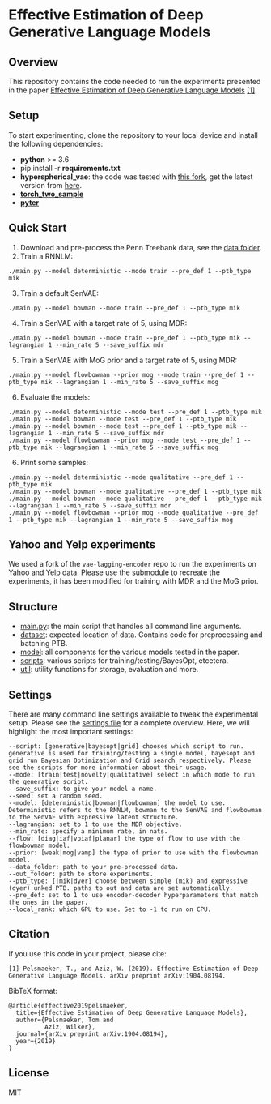 # Effective Estimation of Deep Generative Language Models

## Overview
This repository contains the code needed to run the experiments presented in the paper [Effective Estimation of Deep Generative Language Models](https://arxiv.org/abs/1904.08194) [[1]](https://github.com/tom-pelsmaeker/deep-generative-lm#citation).

## Setup
To start experimenting, clone the repository to your local device and install the following dependencies:
- __python__ >= 3.6
- pip install -r __requirements.txt__
- __hyperspherical_vae__: the code was tested with [this fork](https://github.com/tom-pelsmaeker/s-vae-pytorch), get the latest version from [here](https://github.com/nicola-decao/s-vae-pytorch).
- [__torch_two_sample__](https://github.com/josipd/torch-two-sample)
- [__pyter__](https://github.com/aflc/pyter)

## Quick Start
1. Download and pre-process the Penn Treebank data, see the [data folder](https://github.com/tom-pelsmaeker/deep-generative-lm/tree/master/dataset).
2. Train a RNNLM:
```
./main.py --model deterministic --mode train --pre_def 1 --ptb_type mik
```
3. Train a default SenVAE:
```
./main.py --model bowman --mode train --pre_def 1 --ptb_type mik
```
4. Train a SenVAE with a target rate of 5, using MDR:
```
./main.py --model bowman --mode train --pre_def 1 --ptb_type mik --lagrangian 1 --min_rate 5 --save_suffix mdr
```
5. Train a SenVAE with MoG prior and a target rate of 5, using MDR:
```
./main.py --model flowbowman --prior mog --mode train --pre_def 1 --ptb_type mik --lagrangian 1 --min_rate 5 --save_suffix mog
```
6. Evaluate the models:
```
./main.py --model deterministic --mode test --pre_def 1 --ptb_type mik
./main.py --model bowman --mode test --pre_def 1 --ptb_type mik
./main.py --model bowman --mode test --pre_def 1 --ptb_type mik --lagrangian 1 --min_rate 5 --save_suffix mdr
./main.py --model flowbowman --prior mog --mode test --pre_def 1 --ptb_type mik --lagrangian 1 --min_rate 5 --save_suffix mog
```
6. Print some samples:
```
./main.py --model deterministic --mode qualitative --pre_def 1 --ptb_type mik
./main.py --model bowman --mode qualitative --pre_def 1 --ptb_type mik
./main.py --model bowman --mode qualitative --pre_def 1 --ptb_type mik --lagrangian 1 --min_rate 5 --save_suffix mdr
./main.py --model flowbowman --prior mog --mode qualitative --pre_def 1 --ptb_type mik --lagrangian 1 --min_rate 5 --save_suffix mog
```

## Yahoo and Yelp experiments
We used a fork of the `vae-lagging-encoder` repo to run the experiments on Yahoo and Yelp data.
Please use the submodule to recreate the experiments, it has been modified for training with MDR and the MoG prior.

## Structure
- [main.py](https://github.com/tom-pelsmaeker/deep-generative-lm/blob/master/main.py): the main script that handles all command line arguments.
- [dataset](https://github.com/tom-pelsmaeker/deep-generative-lm/tree/master/dataset): expected location of data. Contains code for preprocessing and batching PTB.
- [model](https://github.com/tom-pelsmaeker/deep-generative-lm/tree/master/model/): all components for the various models tested in the paper.
- [scripts](https://github.com/tom-pelsmaeker/deep-generative-lm/tree/master/scripts/): various scripts for training/testing/BayesOpt, etcetera.
- [util](https://github.com/tom-pelsmaeker/deep-generative-lm/tree/master/util/): utility functions for storage, evaluation and more.

## Settings
There are many command line settings available to tweak the experimental setup. Please see the [settings file](https://github.com/tom-pelsmaeker/deep-generative-lm/blob/master/util/settings.py) for a complete overview. Here, we will highlight the most important settings:
```
--script: [generative|bayesopt|grid] chooses which script to run. generative is used for training/testing a single model, bayesopt and grid run Bayesian Optimization and Grid search respectively. Please see the scripts for more information about their usage.
--mode: [train|test|novelty|qualitative] select in which mode to run the generative script.
--save_suffix: to give your model a name.
--seed: set a random seed.
--model: [deterministic|bowman|flowbowman] the model to use. Deterministic refers to the RNNLM, bowman to the SenVAE and flowbowman to the SenVAE with expressive latent structure.
--lagrangian: set to 1 to use the MDR objective.
--min_rate: specify a minimum rate, in nats.
--flow: [diag|iaf|vpiaf|planar] the type of flow to use with the flowbowman model.
--prior: [weak|mog|vamp] the type of prior to use with the flowbowman model.
--data_folder: path to your pre-processed data.
--out_folder: path to store experiments.  
--ptb_type: [|mik|dyer] choose between simple (mik) and expressive (dyer) unked PTB. paths to out and data are set automatically.
--pre_def: set to 1 to use encoder-decoder hyperparameters that match the ones in the paper.
--local_rank: which GPU to use. Set to -1 to run on CPU.
```

## Citation
If you use this code in your project, please cite:
```
[1] Pelsmaeker, T., and Aziz, W. (2019). Effective Estimation of Deep Generative Language Models. arXiv preprint arXiv:1904.08194.
```

BibTeX format:
```
@article{effective2019pelsmaeker,
  title={Effective Estimation of Deep Generative Language Models},
  author={Pelsmaeker, Tom and
          Aziz, Wilker},
  journal={arXiv preprint arXiv:1904.08194},
  year={2019}
}
```

## License
MIT
